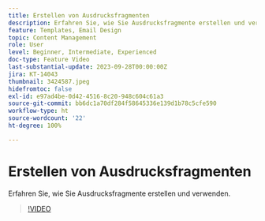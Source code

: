 ```yaml
---
title: Erstellen von Ausdrucksfragmenten
description: Erfahren Sie, wie Sie Ausdrucksfragmente erstellen und verwenden.
feature: Templates, Email Design
topic: Content Management
role: User
level: Beginner, Intermediate, Experienced
doc-type: Feature Video
last-substantial-update: 2023-09-28T00:00:00Z
jira: KT-14043
thumbnail: 3424587.jpeg
hidefromtoc: false
exl-id: e97ad4be-0d42-4516-8c20-948c604c61a3
source-git-commit: bb6dc1a70df284f58645336e139d1b78c5cfe590
workflow-type: ht
source-wordcount: '22'
ht-degree: 100%

---
```


# Erstellen von Ausdrucksfragmenten

Erfahren Sie, wie Sie Ausdrucksfragmente erstellen und verwenden.

>[!VIDEO](https://video.tv.adobe.com/v/3424587/?learn=on)
